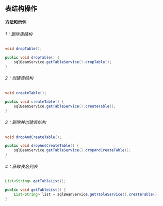 ## 表结构操作
#### 方法和示例
###### 1：删除表结构
```java
void dropTable();
```
```java
public void dropTable() {
	sqlBeanService.getTableService().dropTable();
}
```
###### 2：创建表结构
```java
void createTable();
```
```java
public void createTable() {
	sqlBeanService.getTableService().createTable();
}
```
###### 3：删除并创建表结构
```java
void dropAndCreateTable();
```
```java
public void dropAndCreateTable() {
	sqlBeanService.getTableService().dropAndCreateTable();
}
```
###### 4：获取表名列表
```java
List<String> getTableList();
```
```java
public void getTableList() {
	List<String> list = sqlBeanService.getTableService().createTable();
}
```
